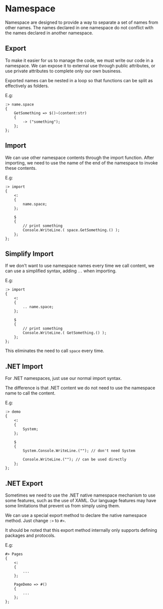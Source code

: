 # Namespace
Namespace are designed to provide a way to separate a set of names from other names. The names declared in one namespace do not conflict with the names declared in another namespace.

## Export
To make it easier for us to manage the code, we must write our code in a namespace. We can expose it to external use through public attributes, or use private attributes to complete only our own business.

Exported names can be nested in a loop so that functions can be split as effectively as folders.

E.g:
```
:> name.space
{
    GetSomething => $()~(content:str)
    {
        -> ("something");
    };
};
```
## Import
We can use other namespace contents through the import function. After importing, we need to use the name of the end of the namespace to invoke these contents.

E.g:
```
:> import
{
    <:
    {
        name.space;
    };

    $
    {
        // print something
        Console.WriteLine.( space.GetSomething.() );
    };
};
```
## Simplify Import
If we don't want to use namespace names every time we call content, we can use a simplified syntax, adding `..` when importing.

E.g:
```
:> import
{
    <:
    {
        .. name.space;
    };

    $
    {
        // print something
        Console.WriteLine.( GetSomething.() );
    };
};
```
This eliminates the need to call `space` every time.
## .NET Import
For .NET namespaces, just use our normal import syntax.

The difference is that .NET content we do not need to use the namespace name to call the content.

E.g:
```
:> demo
{
    <:
    {
        System;
    };

    $
    {
        System.Console.WriteLine.(""); // don't need System

        Console.WriteLine.(""); // can be used directly
    };
};
```
## .NET Export
Sometimes we need to use the .NET native namespace mechanism to use some features, such as the use of XAML. Our language features may have some limitations that prevent us from simply using them.

We can use a special export method to declare the native namespace method. Just change `:>` to `#>`.

It should be noted that this export method internally only supports defining packages and protocols.

E.g:
```
#> Pages
{
    <:
    {
        ...
    };

    PageDemo => #()
    {
        ...
    };
};
```